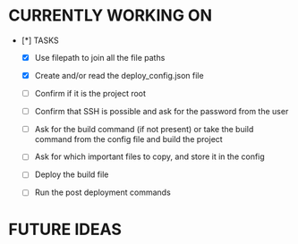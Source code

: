# CURRENTLY WORKING ON

- [*] TASKS
    - [x] Use filepath to join all the file paths
    - [x] Create and/or read the deploy_config.json file
    - [ ] Confirm if it is the project root
    - [ ] Confirm that SSH is possible and ask for the password from the user
    - [ ] Ask for the build command (if not present) or take the build command from the config file and build the project
    - [ ] Ask for which important files to copy, and store it in the config
    - [ ] Deploy the build file
    - [ ] Run the post deployment commands



# FUTURE IDEAS

